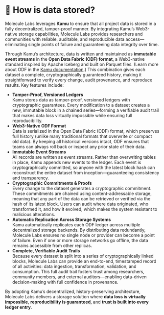# 📁 How is data stored?

Molecule Labs leverages **Kamu** to ensure that all project data is stored in a fully decentralized, tamper-proof manner. By integrating Kamu’s Web3-native storage capabilities, Molecule Labs provides researchers and communities with reliable, auditable, and reproducible data access—eliminating single points of failure and guaranteeing data integrity over time.

Through Kamu’s architecture, data is written and maintained as **immutable event streams** in the **Open Data Fabric (ODF) format**, a Web3-native standard inspired by Apache Iceberg and built on Parquet files. (Learn more about ODF in the [Kamu documentation](https://docs.kamu.dev/odf/).) This combination gives each dataset a complete, cryptographically guaranteed history, making it straightforward to verify every change, audit provenance, and reproduce results. Key features include:

* **Tamper-Proof, Versioned Ledgers**\
  Kamu stores data as tamper-proof, versioned ledgers with cryptographic guarantees. Every modification to a dataset creates a new, immutable block in a chained series—forming a verifiable audit trail that makes data loss virtually impossible while ensuring full reproducibility.
* **Web3-Native ODF Format**\
  Data is serialized in the Open Data Fabric (ODF) format, which preserves full history (unlike many traditional formats that overwrite or compact old data). By keeping all historical versions intact, ODF ensures that teams can always roll back or inspect any prior state of their data.
* **Immutable Event Streams**\
  All records are written as event streams. Rather than overwriting tables in place, Kamu appends new events to the ledger. Each event is cryptographically committed, so anyone with the latest block hash can reconstruct the entire dataset from inception—guaranteeing consistency and transparency.
* **Cryptographic Commitments & Proofs**\
  Every change to the dataset generates a cryptographic commitment. These commitments are chained using content-addressable storage, meaning that any part of the data can be retrieved or verified via the hash of its latest block. Users can audit where data originated, who transformed it, and how it evolved, which makes the system resistant to malicious alterations.
* **Automatic Replication Across Storage Systems**\
  Kamu automatically replicates each ODF ledger across multiple decentralized storage backends. By distributing data redundantly, Molecule Labs ensures no single node or provider can become a point of failure. Even if one or more storage networks go offline, the data remains accessible from other replicas.
* **Complete, Verifiable Audit Trails**\
  Because every dataset is split into a series of cryptographically linked blocks, Molecule Labs can provide an end-to-end, timestamped record of all activities: data ingestion, transformation, validation, and consumption. This full audit trail fosters trust among researchers, community members, and external auditors—enabling data-driven decision-making with full confidence in provenance.

By adopting Kamu’s decentralized, history-preserving architecture, Molecule Labs delivers a storage solution where **data loss is virtually impossible**, **reproducibility is guaranteed**, and **trust is built into every ledger entry**.
